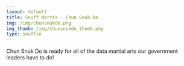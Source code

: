 ```yaml
---
layout: default
title: Snuff Norris - Chun Snuk Do
img: /img/chunsnukdo.png
img_thumb: /img/chunsnukdo_thumb.png
type: snuffie
---
```


Chun Snuk Do is ready for all of the data martial arts our government leaders have to do! 
